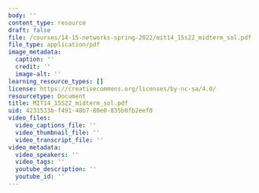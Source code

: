 ```yaml
---
body: ''
content_type: resource
draft: false
file: /courses/14-15-networks-spring-2022/mit14_15s22_midterm_sol.pdf
file_type: application/pdf
image_metadata:
  caption: ''
  credit: ''
  image-alt: ''
learning_resource_types: []
license: https://creativecommons.org/licenses/by-nc-sa/4.0/
resourcetype: Document
title: MIT14_15S22_midterm_sol.pdf
uid: 4231533b-f491-48b7-80e0-835b0fb2eef0
video_files:
  video_captions_file: ''
  video_thumbnail_file: ''
  video_transcript_file: ''
video_metadata:
  video_speakers: ''
  video_tags: ''
  youtube_description: ''
  youtube_id: ''
---
```

